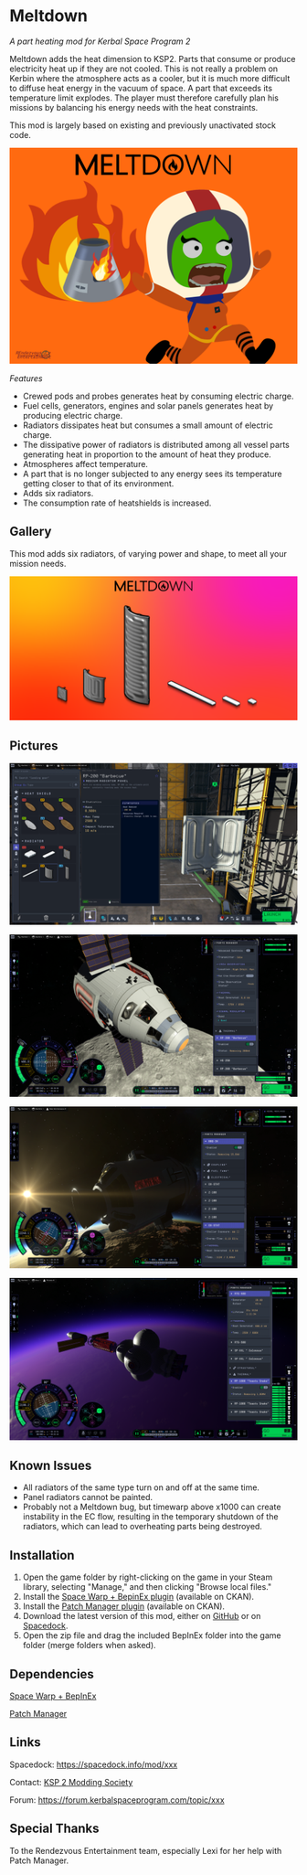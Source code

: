 # Meltdown
_A part heating mod for Kerbal Space Program 2_

Meltdown adds the heat dimension to KSP2. Parts that consume or produce electricity heat up if they are not cooled. This is not really a problem on Kerbin where the atmosphere acts as a cooler, but it is much more difficult to diffuse heat energy in the vacuum of space. A part that exceeds its temperature limit explodes.
The player must therefore carefully plan his missions by balancing his energy needs with the heat constraints.

This mod is largely based on existing and previously unactivated stock code.

![Meltdown banner](https://github.com/pasalvetti/meltdown/blob/main/Communication/Banner.png?raw=true)

*Features*
- Crewed pods and probes generates heat by consuming electric charge.
- Fuel cells, generators, engines and solar panels generates heat by producing electric charge.
- Radiators dissipates heat but consumes a small amount of electric charge.
- The dissipative power of radiators is distributed among all vessel parts generating heat in proportion to the amount of heat they produce.
- Atmospheres affect temperature.
- A part that is no longer subjected to any energy sees its temperature getting closer to that of its environment.
- Adds six radiators.
- The consumption rate of heatshields is increased.

## Gallery

This mod adds six radiators, of varying power and shape, to meet all your mission needs.

![Meltdown radiators](https://github.com/pasalvetti/meltdown/blob/main/Communication/Radiators.png?raw=true)

## Pictures

![Promo picture 1](https://github.com/pasalvetti/meltdown/blob/main/Communication/Promo01.png?raw=true)

![Promo picture 2](https://github.com/pasalvetti/meltdown/blob/main/Communication/Promo02.png?raw=true)

![Promo picture 3](https://github.com/pasalvetti/meltdown/blob/main/Communication/Promo03.png?raw=true)

![Promo picture 4](https://github.com/pasalvetti/meltdown/blob/main/Communication/Promo04.png?raw=true)

## Known Issues
- All radiators of the same type turn on and off at the same time.
- Panel radiators cannot be painted.
- Probably not a Meltdown bug, but timewarp above x1000 can create instability in the EC flow, resulting in the temporary shutdown of the radiators, which can lead to overheating parts being destroyed.

## Installation
1. Open the game folder by right-clicking on the game in your Steam library, selecting "Manage," and then clicking "Browse local files."
2. Install the [Space Warp + BepinEx plugin](https://spacedock.info/mod/3277/Space%20Warp%20+%20BepInEx) (available on CKAN).
3. Install the [Patch Manager plugin](https://spacedock.info/mod/3482/Patch%20Manager) (available on CKAN).
4. Download the latest version of this mod, either on [GitHub](https://github.com/pasalvetti/xxx/releases) or on [Spacedock](https://spacedock.info/mod/xxx).
5. Open the zip file and drag the included BepInEx folder into the game folder (merge folders when asked).

## Dependencies
[Space Warp + BepInEx](https://spacedock.info/mod/3277/Space%20Warp%20+%20BepInEx)

[Patch Manager](https://spacedock.info/mod/3482/Patch%20Manager)

## Links
Spacedock: https://spacedock.info/mod/xxx

Contact: [KSP 2 Modding Society](https://discord.com/channels/1078696971088433153/1325942279260868728)

Forum: https://forum.kerbalspaceprogram.com/topic/xxx

## Special Thanks
To the Rendezvous Entertainment team, especially Lexi for her help with Patch Manager.
